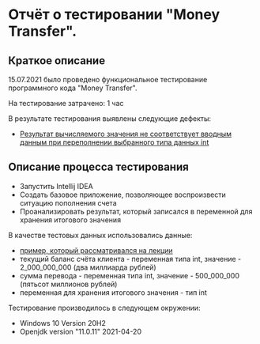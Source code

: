 # Отчёт о тестировании "Money Transfer".

## Краткое описание

15.07.2021 было проведено функциональное тестирование программного кода "Money Transfer".

На тестирование затрачено: 1 час

В результате тестирования выявлены следующие дефекты:
* [Результат вычисляемого значения не соответствует вводным данным при переполнении выбранного типа данных int](https://github.com/irikras/Money-Transfer/issues/1#issue-945681342)


## Описание процесса тестирования

- Запустить Intellij IDEA
- Создать базовое приложение, позволяющее воспроизвести ситуацию пополнения счета
- Проанализировать результат, который записался в переменной для хранения итогового значения


В качестве тестовых данных использовались данные:
* [пример, который рассматривался на лекции](https://github.com/netology-code/javaqa-code/blob/master/1.2_programming/variables/src/Main.java)
* текущий баланс счёта клиента - переменная типа int, значение - 2_000_000_000 (два миллиарда рублей)
* сумма перевода - переменная типа int, значение - 500_000_000 (пятьсот миллионов рублей)
* переменная для хранения итогового значения - тип int
    

Тестирование производилось в следующем окружении:
* Windows 10 Version 20H2
* Openjdk version "11.0.11" 2021-04-20

